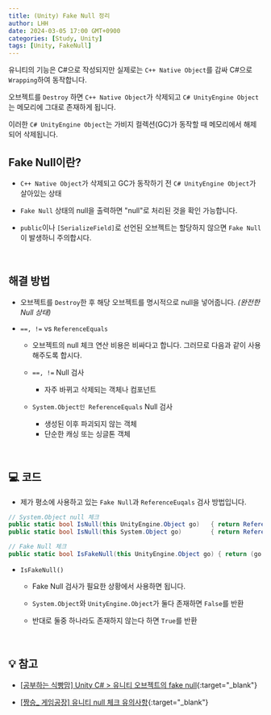```yaml
---
title: (Unity) Fake Null 정리
author: LHH
date: 2024-03-05 17:00 GMT+0900
categories: [Study, Unity]
tags: [Unity, FakeNull]
---
```


유니티의 기능은 C#으로 작성되지만 실제로는 `C++ Native Object`를 감싸 C#으로 `Wrapping`하여 동작합니다.
  
오브젝트를 `Destroy` 하면 `C++ Native Object`가 삭제되고 `C# UnityEngine Object`는 메모리에 그대로 존재하게 됩니다.

이러한 `C# UnityEngine Object`는 가비지 컬렉션(GC)가 동작할 때 메모리에서 해제되어 삭제됩니다.

## Fake Null이란?
+ `C++ Native Object`가 삭제되고 GC가 동작하기 전 `C# UnityEngine Object`가 살아있는 상태

+ `Fake Null` 상태의 null을 출력하면 "null"로 처리된 것을 확인 가능합니다.
  
+ `public`이나 `[SerializeField]`로 선언된 오브젝트는 할당하지 않으면 `Fake Null`이 발생하니 주의합시다.

<br>

## 해결 방법
+ 오브젝트를 `Destroy`한 후 해당 오브젝트를 명시적으로 null을 넣어줍니다. *(완전한 Null 상태)*

+ `==, !=` vs `ReferenceEquals`
  + 오브젝트의 null 체크 연산 비용은 비싸다고 합니다. 그러므로 다음과 같이 사용해주도록 합시다.
  
  + `==, !=` Null 검사
    + 자주 바뀌고 삭제되는 객체나 컴포넌트
  
  + `System.Object인 ReferenceEquals` Null 검사
    + 생성된 이후 파괴되지 않는 객체
    + 단순한 캐싱 또는 싱글톤 객체

<br>

## 💻 코드
+ 제가 평소에 사용하고 있는 `Fake Null`과 `ReferenceEuqals` 검사 방법입니다.

```cs
// System.Object null 체크
public static bool IsNull(this UnityEngine.Object go)   { return ReferenceEquals(go, null); }
public static bool IsNull(this System.Object go)        { return ReferenceEquals(go, null); }

// Fake Null 체크
public static bool IsFakeNull(this UnityEngine.Object go) { return (go.IsNull() == false && go == true) == false; }
```

+ `IsFakeNull()`
  + Fake Null 검사가 필요한 상황에서 사용하면 됩니다.
    
  + `System.Object`와 `UnityEngine.Object`가 둘다 존재하면 `False`를 반환

  + 반대로 둘중 하나라도 존재하지 않는다 하면 `True`를 반환

<br>

## 💡 참고
+ [[공부하는 식빵맘] Unity C# > 유니티 오브젝트의 fake null](https://ansohxxn.github.io/unitydocs/fakenull/){:target="_blank"}

+ [[짱승_ 게임공장] 유니티 null 체크 유의사항](https://heinleinsgame.tistory.com/38){:target="_blank"}
